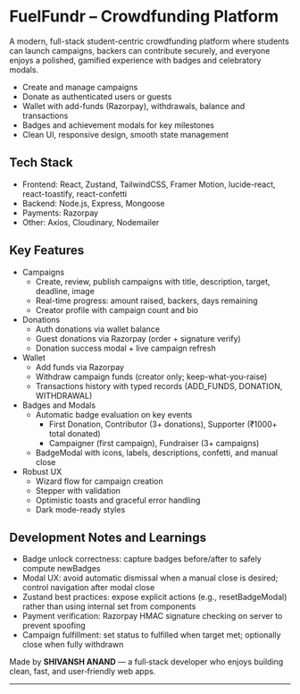 # FuelFundr – Crowdfunding Platform

A modern, full-stack student-centric crowdfunding platform where students can launch campaigns, backers can contribute securely, and everyone enjoys a polished, gamified experience with badges and celebratory modals.

- Create and manage campaigns
- Donate as authenticated users or guests
- Wallet with add-funds (Razorpay), withdrawals, balance and transactions
- Badges and achievement modals for key milestones
- Clean UI, responsive design, smooth state management

## Tech Stack

- Frontend: React, Zustand, TailwindCSS, Framer Motion, lucide-react, react-toastify, react-confetti
- Backend: Node.js, Express, Mongoose
- Payments: Razorpay
- Other: Axios, Cloudinary, Nodemailer

## Key Features

- Campaigns
  - Create, review, publish campaigns with title, description, target, deadline, image
  - Real-time progress: amount raised, backers, days remaining
  - Creator profile with campaign count and bio
- Donations
  - Auth donations via wallet balance
  - Guest donations via Razorpay (order + signature verify)
  - Donation success modal + live campaign refresh
- Wallet
  - Add funds via Razorpay
  - Withdraw campaign funds (creator only; keep-what-you-raise)
  - Transactions history with typed records (ADD_FUNDS, DONATION, WITHDRAWAL)
- Badges and Modals
  - Automatic badge evaluation on key events
    - First Donation, Contributor (3+ donations), Supporter (₹1000+ total donated)
    - Campaigner (first campaign), Fundraiser (3+ campaigns)
  - BadgeModal with icons, labels, descriptions, confetti, and manual close
- Robust UX
  - Wizard flow for campaign creation
  - Stepper with validation
  - Optimistic toasts and graceful error handling
  - Dark mode-ready styles

## Development Notes and Learnings

- Badge unlock correctness: capture badges before/after to safely compute newBadges
- Modal UX: avoid automatic dismissal when a manual close is desired; control navigation after modal close
- Zustand best practices: expose explicit actions (e.g., resetBadgeModal) rather than using internal set from components
- Payment verification: Razorpay HMAC signature checking on server to prevent spoofing
- Campaign fulfillment: set status to fulfilled when target met; optionally close when fully withdrawn

Made by **SHIVANSH ANAND** — a full‑stack developer who enjoys building clean, fast, and user‑friendly web apps.

---
